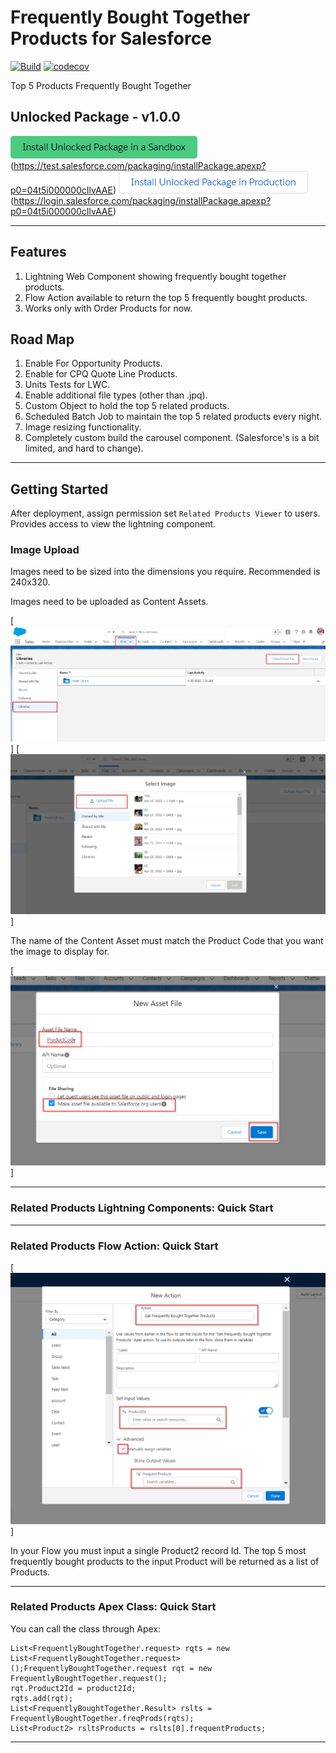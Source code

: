 # Frequently Bought Together Products for Salesforce

[![Build](https://github.com/justindixon/RelatedProducts/actions/workflows/build.yml/badge.svg)](https://github.com/jongpie/NebulaLogger/actions/workflows/build.yml)
[![codecov](https://codecov.io/gh/justindixon/RelatedProducts/branch/main/graph/badge.svg?token=ERQTH8T0N7)](https://codecov.io/gh/justindixon/RelatedProducts)

Top 5 Products Frequently Bought Together

## Unlocked Package - v1.0.0

![Install Unlocked Package in a Sandbox](./images/btn-install-unlocked-package-sandbox.png)(https://test.salesforce.com/packaging/installPackage.apexp?p0=04t5i000000cIlvAAE)
![Install Unlocked Package in Production](./images/btn-install-unlocked-package-production.png)(https://login.salesforce.com/packaging/installPackage.apexp?p0=04t5i000000cIlvAAE)

<!--[![View Documentation](./images/btn-view-documentation.png)](https://justindixon.github.io/RelatedProducts/)-->

<!--
## Managed Package - v1.0.0

[![Install Managed Package in a Sandbox](./images/btn-install-managed-package-sandbox.png)](https://test.salesforce.com/packaging/installPackage.apexp?mgd=true&p0=)
[![Install Managed Package in Production](./images/btn-install-managed-package-production.png)](https://login.salesforce.com/packaging/installPackage.apexp?mgd=true&p0=)
-->
<!--[![View Milestone](./images/btn-view-managed-package-milestone.png)](https://github.com/justindixon/RelatedProducts/milestone/1)-->

---

## Features

1. Lightning Web Component showing frequently bought together products.
2. Flow Action available to return the top 5 frequently bought products.
3. Works only with Order Products for now.

## Road Map

1. Enable For Opportunity Products.
2. Enable for CPQ Quote Line Products.
3. Units Tests for LWC.
4. Enable additional file types (other than .jpq).
5. Custom Object to hold the top 5 related products.
6. Scheduled Batch Job to maintain the top 5 related products every night.
7. Image resizing functionality.
8. Completely custom build the carousel component. (Salesforce's is a bit limited, and hard to change).

---

## Getting Started

After deployment, assign permission set `Related Products Viewer` to users. Provides access to view the lightning component.

### Image Upload

Images need to be sized into the dimensions you require. Recommended is 240x320.

Images need to be uploaded as Content Assets.

[![Content Assets File Library](./images/content-assets-location.png)]
[![Upload Button](./images/upload-content-asset-button-location.png)]

The name of the Content Asset must match the Product Code that you want the image to display for.

[![File Details](./images/upload-content-asset-screen.png)]

---

### Related Products Lightning Components: Quick Start

---

### Related Products Flow Action: Quick Start

[![Flow Action](./images/flow-action.png)]

In your Flow you must input a single Product2 record Id. The top 5 most frequently bought products to the input Product will be returned as a list of Products.

---

### Related Products Apex Class: Quick Start

You can call the class through Apex:

```
List<FrequentlyBoughtTogether.request> rqts = new List<FrequentlyBoughtTogether.request>();FrequentlyBoughtTogether.request rqt = new FrequentlyBoughtTogether.request();
rqt.Product2Id = product2Id;
rqts.add(rqt);
List<FrequentlyBoughtTogether.Result> rslts = FrequentlyBoughtTogether.freqProds(rqts);
List<Product2> rsltsProducts = rslts[0].frequentProducts;
```

---
